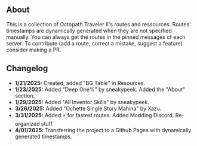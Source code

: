 ## About

This is a collection of Octopath Traveler II's routes and ressources. Routes' timestamps are dynamically generated when they are not specified manually.
You can always get the routes in the pinned messages of each server.
To contribute (add a route, correct a mistake, suggest a feature) consider making a PR.

## Changelog

- **1/21/2025:** Created, added "BG Table" in Resources.
- **1/23/2025:** Added "Deep One%" by sneakypeek. Added the "About" section.
- **1/29/2025:** Added "All Inventor Skills" by sneakypeek.
- **3/26/2025:** Added "Ochette Single Story Mahina" by Xazu.
- **3/31/2025:** Added ⚡ for fastest routes. Added Modding Discord. Re-organized stuff.
- **4/01/2025:** Transferring the project to a Github Pages with dynamically generated timestamps.

